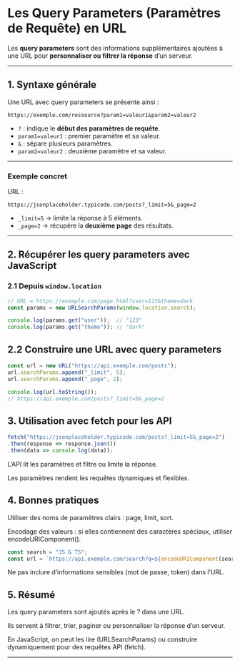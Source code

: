 # Les Query Parameters (Paramètres de Requête) en URL

Les **query parameters** sont des informations supplémentaires ajoutées à une URL pour **personnaliser ou filtrer la réponse** d’un serveur.

---

## 1. Syntaxe générale

Une URL avec query parameters se présente ainsi :

```shell
https://exemple.com/ressource?param1=valeur1&param2=valeur2
```

- `?` : indique le **début des paramètres de requête**.  
- `param1=valeur1` : premier paramètre et sa valeur.  
- `&` : sépare plusieurs paramètres.  
- `param2=valeur2` : deuxième paramètre et sa valeur.  

---

### Exemple concret

URL :  
```shell
https://jsonplaceholder.typicode.com/posts?_limit=5&_page=2
```

- `_limit=5` → limite la réponse à 5 éléments.  
- `_page=2` → récupère la **deuxième page** des résultats.  

---

## 2. Récupérer les query parameters avec JavaScript

### 2.1 Depuis `window.location`
```js
// URL = https://exemple.com/page.html?user=123&theme=dark
const params = new URLSearchParams(window.location.search);

console.log(params.get("user"));  // "123"
console.log(params.get("theme")); // "dark"
```
## 2.2 Construire une URL avec query parameters

```js
const url = new URL("https://api.exemple.com/posts");
url.searchParams.append("_limit", 5);
url.searchParams.append("_page", 2);

console.log(url.toString());
// https://api.exemple.com/posts?_limit=5&_page=2
```
## 3. Utilisation avec fetch pour les API

```js
fetch("https://jsonplaceholder.typicode.com/posts?_limit=5&_page=2")
.then(response => response.json())
.then(data => console.log(data));
```

L’API lit les paramètres et filtre ou limite la réponse.

Les paramètres rendent les requêtes dynamiques et flexibles.

## 4. Bonnes pratiques

Utiliser des noms de paramètres clairs : page, limit, sort.

Encodage des valeurs : si elles contiennent des caractères spéciaux, utiliser encodeURIComponent().

```js
const search = "JS & TS";
const url = `https://api.exemple.com/search?q=${encodeURIComponent(search)}`;
```
Ne pas inclure d’informations sensibles (mot de passe, token) dans l’URL.

## 5. Résumé

Les query parameters sont ajoutés après le ? dans une URL.

Ils servent à filtrer, trier, paginer ou personnaliser la réponse d’un serveur.

En JavaScript, on peut les lire (URLSearchParams) ou construire dynamiquement pour des requêtes API (fetch).

---
